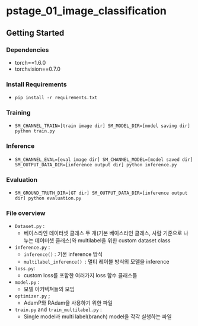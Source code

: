 # pstage_01_image_classification

## Getting Started    
### Dependencies
- torch==1.6.0
- torchvision==0.7.0                                                              

### Install Requirements
- `pip install -r requirements.txt`

### Training
- `SM_CHANNEL_TRAIN=[train image dir] SM_MODEL_DIR=[model saving dir] python train.py`

### Inference
- `SM_CHANNEL_EVAL=[eval image dir] SM_CHANNEL_MODEL=[model saved dir] SM_OUTPUT_DATA_DIR=[inference output dir] python inference.py`

### Evaluation
- `SM_GROUND_TRUTH_DIR=[GT dir] SM_OUTPUT_DATA_DIR=[inference output dir] python evaluation.py`

### File overview

- `Dataset.py` : 
	- 베이스라인 데이터셋 클래스 두 개(기본 베이스라인 클래스, 사람 기준으로 나누는 데이터셋 클래스)와 multilabel을 위한 custom dataset class
- `inference.py` : 
	- `inference()` : 기본 inference 방식
	- `multilabel_inference() `: 멀티 레이블 방식의 모델을 inference
- `loss.py`:
	- custom loss를 포함한 여러가지 loss 함수 클래스들
- `model.py` :
	- 모델 아키텍쳐들의 모임
- `optimizer.py` ;
	- AdamP와 RAdam을 사용하기 위한 파일
- `train.py` and `train_multilabel.py` :
	- Single model과 multi label(branch) model을 각각 실행하는 파일

